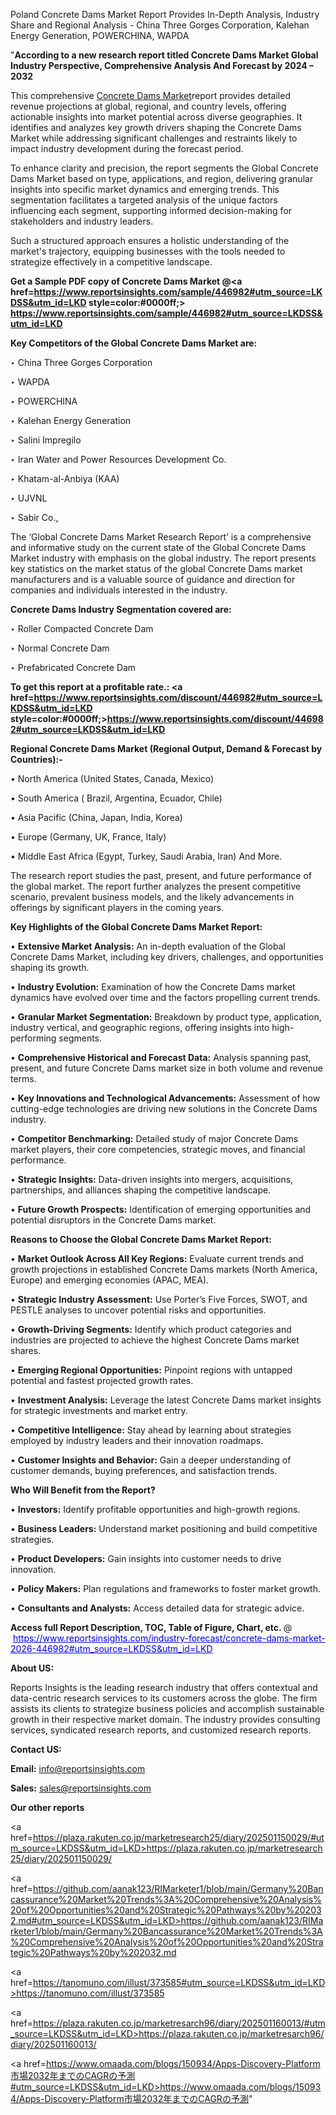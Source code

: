 Poland Concrete Dams Market Report Provides In-Depth Analysis, Industry Share and Regional Analysis - China Three Gorges Corporation, Kalehan Energy Generation, POWERCHINA, WAPDA

"<strong>According to a new research report titled Concrete Dams Market Global Industry Perspective, Comprehensive Analysis And Forecast by 2024 – 2032</strong>

This comprehensive <a href=https://www.reportsinsights.com/sample/446982>Concrete Dams Market</a>report provides detailed revenue projections at global, regional, and country levels, offering actionable insights into market potential across diverse geographies. It identifies and analyzes key growth drivers shaping the Concrete Dams Market while addressing significant challenges and restraints likely to impact industry development during the forecast period.

To enhance clarity and precision, the report segments the Global Concrete Dams Market based on type, applications, and region, delivering granular insights into specific market dynamics and emerging trends. This segmentation facilitates a targeted analysis of the unique factors influencing each segment, supporting informed decision-making for stakeholders and industry leaders.

Such a structured approach ensures a holistic understanding of the market's trajectory, equipping businesses with the tools needed to strategize effectively in a competitive landscape.

<strong>Get a Sample PDF copy of Concrete Dams Market </strong><strong>@<a href=https://www.reportsinsights.com/sample/446982#utm_source=LKDSS&utm_id=LKD style=color:#0000ff;> https://www.reportsinsights.com/sample/446982#utm_source=LKDSS&utm_id=LKD</a></strong></font>

<strong>Key Competitors of the Global Concrete Dams Market are:</strong>

‣ China Three Gorges Corporation

‣ WAPDA

‣ POWERCHINA

‣ Kalehan Energy Generation

‣ Salini Impregilo

‣ Iran Water and Power Resources Development Co.

‣ Khatam-al-Anbiya (KAA)

‣ UJVNL

‣ Sabir Co.,

The ‘Global Concrete Dams Market Research Report’ is a comprehensive and informative study on the current state of the Global Concrete Dams Market industry with emphasis on the global industry. The report presents key statistics on the market status of the global Concrete Dams market manufacturers and is a valuable source of guidance and direction for companies and individuals interested in the industry.

<strong>Concrete Dams Industry Segmentation covered are:</strong>

‣ Roller Compacted Concrete Dam

‣ Normal Concrete Dam

‣ Prefabricated Concrete Dam

<strong>To get this report at a profitable rate.: <a href=https://www.reportsinsights.com/discount/446982#utm_source=LKDSS&utm_id=LKD style=color:#0000ff;>https://www.reportsinsights.com/discount/446982#utm_source=LKDSS&utm_id=LKD</a></strong></font>

<strong>Regional Concrete Dams Market (Regional Output, Demand &amp; Forecast by Countries):-</strong>

• North America (United States, Canada, Mexico)

• South America ( Brazil, Argentina, Ecuador, Chile)

• Asia Pacific (China, Japan, India, Korea)

• Europe (Germany, UK, France, Italy)

• Middle East Africa (Egypt, Turkey, Saudi Arabia, Iran) And More.

The research report studies the past, present, and future performance of the global market. The report further analyzes the present competitive scenario, prevalent business models, and the likely advancements in offerings by significant players in the coming years.

<strong>Key Highlights of the Global Concrete Dams Market Report:</strong>

• <strong>Extensive Market Analysis:</strong> An in-depth evaluation of the Global Concrete Dams Market, including key drivers, challenges, and opportunities shaping its growth.

• <strong>Industry Evolution:</strong> Examination of how the Concrete Dams market dynamics have evolved over time and the factors propelling current trends.

• <strong>Granular Market Segmentation:</strong> Breakdown by product type, application, industry vertical, and geographic regions, offering insights into high-performing segments.

• <strong>Comprehensive Historical and Forecast Data:</strong> Analysis spanning past, present, and future Concrete Dams market size in both volume and revenue terms.

• <strong>Key Innovations and Technological Advancements:</strong> Assessment of how cutting-edge technologies are driving new solutions in the Concrete Dams industry.

• <strong>Competitor Benchmarking:</strong> Detailed study of major Concrete Dams market players, their core competencies, strategic moves, and financial performance.

• <strong>Strategic Insights:</strong> Data-driven insights into mergers, acquisitions, partnerships, and alliances shaping the competitive landscape.

• <strong>Future Growth Prospects:</strong> Identification of emerging opportunities and potential disruptors in the Concrete Dams market.

<strong>Reasons to Choose the Global Concrete Dams Market Report:</strong>

• <strong>Market Outlook Across All Key Regions:</strong> Evaluate current trends and growth projections in established Concrete Dams markets (North America, Europe) and emerging economies (APAC, MEA).

• <strong>Strategic Industry Assessment:</strong> Use Porter’s Five Forces, SWOT, and PESTLE analyses to uncover potential risks and opportunities.

• <strong>Growth-Driving Segments:</strong> Identify which product categories and industries are projected to achieve the highest Concrete Dams market shares.

• <strong>Emerging Regional Opportunities:</strong> Pinpoint regions with untapped potential and fastest projected growth rates.

• <strong>Investment Analysis:</strong> Leverage the latest Concrete Dams market insights for strategic investments and market entry.

• <strong>Competitive Intelligence:</strong> Stay ahead by learning about strategies employed by industry leaders and their innovation roadmaps.

• <strong>Customer Insights and Behavior:</strong> Gain a deeper understanding of customer demands, buying preferences, and satisfaction trends.

<strong>Who Will Benefit from the Report?</strong>

• <strong>Investors:</strong> Identify profitable opportunities and high-growth regions.

• <strong>Business Leaders:</strong> Understand market positioning and build competitive strategies.

• <strong>Product Developers:</strong> Gain insights into customer needs to drive innovation.

• <strong>Policy Makers:</strong> Plan regulations and frameworks to foster market growth.

• <strong>Consultants and Analysts:</strong> Access detailed data for strategic advice.
</ul>
<strong>Access full Report Description, TOC, Table of Figure, Chart, etc. </strong>@  <a href=https://www.reportsinsights.com/industry-forecast/concrete-dams-market-2026-446982#utm_source=LKDSS&utm_id=LKD style=color:#0000ff;>https://www.reportsinsights.com/industry-forecast/concrete-dams-market-2026-446982#utm_source=LKDSS&utm_id=LKD</a></font>

<strong><strong>About US</strong>:</strong>

Reports Insights is the leading research industry that offers contextual and data-centric research services to its customers across the globe. The firm assists its clients to strategize business policies and accomplish sustainable growth in their respective market domain. The industry provides consulting services, syndicated research reports, and customized research reports.

<strong>Contact US:</strong>

<p class=""""><b>Email:</b> <a href=mailto:info@reportsinsights.com>info@reportsinsights.com</a></p>
<p class=""""><b>Sales:</b> <a href=mailto:sales@reportsinsights.com>sales@reportsinsights.com</a></p>

<strong>Our other reports</strong>

<a href=https://plaza.rakuten.co.jp/marketresearch25/diary/202501150029/#utm_source=LKDSS&utm_id=LKD>https://plaza.rakuten.co.jp/marketresearch25/diary/202501150029/</a>

<a href=https://github.com/aanak123/RIMarketer1/blob/main/Germany%20Bancassurance%20Market%20Trends%3A%20Comprehensive%20Analysis%20of%20Opportunities%20and%20Strategic%20Pathways%20by%202032.md#utm_source=LKDSS&utm_id=LKD>https://github.com/aanak123/RIMarketer1/blob/main/Germany%20Bancassurance%20Market%20Trends%3A%20Comprehensive%20Analysis%20of%20Opportunities%20and%20Strategic%20Pathways%20by%202032.md</a>

<a href=https://tanomuno.com/illust/373585#utm_source=LKDSS&utm_id=LKD>https://tanomuno.com/illust/373585</a>

<a href=https://plaza.rakuten.co.jp/marketresarch96/diary/202501160013/#utm_source=LKDSS&utm_id=LKD>https://plaza.rakuten.co.jp/marketresarch96/diary/202501160013/</a>

<a href=https://www.omaada.com/blogs/150934/Apps-Discovery-Platform市場2032年までのCAGRの予測#utm_source=LKDSS&utm_id=LKD>https://www.omaada.com/blogs/150934/Apps-Discovery-Platform市場2032年までのCAGRの予測</a>"
